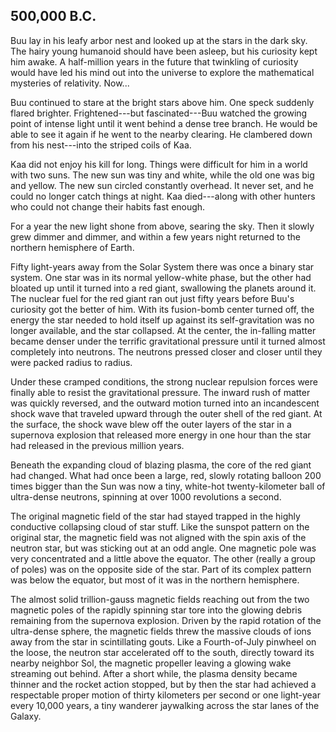 ## 500,000 B.C.
Buu lay in his leafy arbor nest and looked up at the stars in the dark sky. The hairy young humanoid should have been asleep, but his curiosity kept him awake. A half-million years in the future that twinkling of curiosity would have led his mind out into the universe to explore the mathematical mysteries of relativity. Now...

Buu continued to stare at the bright stars above him. One speck suddenly flared brighter. Frightened---but fascinated---Buu watched the growing point of intense light until it went behind a dense tree branch. He would be able to see it again if he went to the nearby clearing. He clambered down from his nest---into the striped coils of Kaa.

Kaa did not enjoy his kill for long. Things were difficult for him in a world with two suns. The new sun was tiny and white, while the old one was big and yellow. The new sun circled constantly overhead. It never set, and he could no longer catch things at night. Kaa died---along with other hunters who could not change their habits fast enough.

For a year the new light shone from above, searing the sky. Then it slowly grew dimmer and dimmer, and within a few years night returned to the northern hemisphere of Earth.

Fifty light-years away from the Solar System there was once a binary star system. One star was in its normal yellow-white phase, but the other had bloated up until it turned into a red giant, swallowing the planets around it. The nuclear fuel for the red giant ran out just fifty years before Buu's curiosity got the better of him. With its fusion-bomb center turned off, the energy the star needed to hold itself up against its self-gravitation was no longer available, and the star collapsed. At the center, the in-falling matter became denser under the terrific gravitational pressure until it turned almost completely into neutrons. The neutrons pressed closer and closer until they were packed radius to radius.

Under these cramped conditions, the strong nuclear repulsion forces were finally able to resist the gravitational pressure. The inward rush of matter was quickly reversed, and the outward motion turned into an incandescent shock wave that traveled upward through the outer shell of the red giant. At the surface, the shock wave blew off the outer layers of the star in a supernova explosion that released more energy in one hour than the star had released in the previous million years.

Beneath the expanding cloud of blazing plasma, the core of the red giant had changed. What had once been a large, red, slowly rotating balloon 200 times bigger than the Sun was now a tiny, white-hot twenty-kilometer ball of ultra-dense neutrons, spinning at over 1000 revolutions a second.

The original magnetic field of the star had stayed trapped in the highly conductive collapsing cloud of star stuff. Like the sunspot pattern on the original star, the magnetic field was not aligned with the spin axis of the neutron star, but was sticking out at an odd angle. One magnetic pole was very concentrated and a little above the equator. The other (really a group of poles) was on the opposite side of the star. Part of its complex pattern was below the equator, but most of it was in the northern hemisphere.

The almost solid trillion-gauss magnetic fields reaching out from the two magnetic poles of the rapidly spinning star tore into the glowing debris remaining from the supernova explosion. Driven by the rapid rotation of the ultra-dense sphere, the magnetic fields threw the massive clouds of ions away from the star in scintillating gouts. Like a Fourth-of-July pinwheel on the loose, the neutron star accelerated off to the south, directly toward its nearby neighbor Sol, the magnetic propeller leaving a glowing wake streaming out behind. After a short while, the plasma density became thinner and the rocket action stopped, but by then the star had achieved a respectable proper motion of thirty kilometers per second or one light-year every 10,000 years, a tiny wanderer jaywalking across the star lanes of the Galaxy.